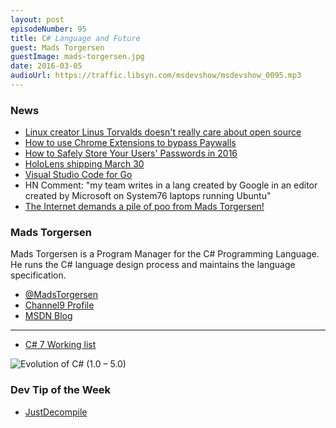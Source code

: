 ```yaml
---
layout: post
episodeNumber: 95
title: C# Language and Future
guest: Mads Torgersen
guestImage: mads-torgersen.jpg
date: 2016-03-05
audioUrl: https://traffic.libsyn.com/msdevshow/msdevshow_0095.mp3
---
```


### News

 - [Linux creator Linus Torvalds doesn't really care about open source](http://www.techrepublic.com/article/linux-creator-linus-torvalds-doesnt-really-care-about-open-source/#ftag=RSS56d97e7)
 - [How to use Chrome Extensions to bypass Paywalls](http://elaineou.com/2016/02/19/how-to-use-chrome-extensions-to-bypass-paywalls)
 - [How to Safely Store Your Users' Passwords in 2016](https://paragonie.com/blog/2016/02/how-safely-store-password-in-2016)
 - [HoloLens shipping March 30](https://blogs.windows.com/devices/2016/02/29/announcing-microsoft-hololens-development-edition-open-for-pre-order-shipping-march-30/)
 - [Visual Studio Code for Go](https://github.com/Microsoft/vscode-go)
  - HN Comment: "my team writes in a lang created by Google in an editor created by Microsoft on System76 laptops running Ubuntu"
 - [The Internet demands a pile of poo from Mads Torgersen!](https://twitter.com/xjoeduffyx/statuses/705125379258777600)
 
### Mads Torgersen

Mads Torgersen is a Program Manager for the C# Programming Language. He runs the C# language design process and maintains the language specification.

 - [@MadsTorgersen](https://twitter.com/MadsTorgersen)
 - [Channel9 Profile](https://channel9.msdn.com/Events/Speakers/Mads-Torgersen)
 - [MSDN Blog](http://blogs.msdn.com/b/madst/)
 
 ------------------------------------
 
 - [C# 7 Working list](https://github.com/dotnet/roslyn/issues/2136)

![Evolution of C# (1.0 – 5.0)](c-sharp-evolution.png)

### Dev Tip of the Week

 - [JustDecompile](http://www.telerik.com/products/decompiler.aspx)